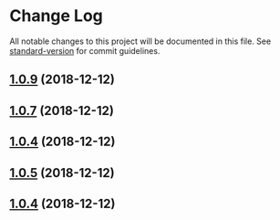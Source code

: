 # Change Log

All notable changes to this project will be documented in this file. See [standard-version](https://github.com/conventional-changelog/standard-version) for commit guidelines.

<a name="1.0.9"></a>
## [1.0.9](https://github.com/wucheng818/eventSubscribe_ikk/compare/v1.0.6...v1.0.9) (2018-12-12)



<a name="1.0.7"></a>
## [1.0.7](https://github.com/wucheng818/eventSubscribe_ikk/compare/v1.0.5...v1.0.7) (2018-12-12)



<a name="1.0.4"></a>
## [1.0.4](https://github.com/wucheng818/eventSubscribe_ikk/compare/v1.0.3...v1.0.4) (2018-12-12)



<a name="1.0.5"></a>
## [1.0.5](https://github.com/wucheng818/eventSubscribe_ikk/compare/v1.0.3...v1.0.5) (2018-12-12)



<a name="1.0.4"></a>
## [1.0.4](https://github.com/wucheng818/eventSubscribe_ikk/compare/v1.0.3...v1.0.4) (2018-12-12)
